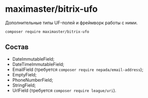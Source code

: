 # maximaster/bitrix-ufo

Дополнительные типы UF-полей и фреймворк работы с ними.

```bash
composer require maximaster/bitrix-ufo
```

## Состав

* DateImmutableField;
* DateTimeImmutableField;
* EmailField (требуется `composer require nepada/email-address`);
* EmptyField;
* PhoneNumberField;
* StringField;
* UrlField (требуется `composer require league/uri`).
